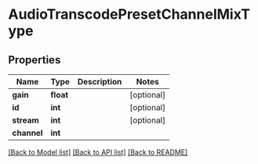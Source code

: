 # AudioTranscodePresetChannelMixType

## Properties
Name | Type | Description | Notes
------------ | ------------- | ------------- | -------------
**gain** | **float** |  | [optional] 
**id** | **int** |  | [optional] 
**stream** | **int** |  | [optional] 
**channel** | **int** |  | 

[[Back to Model list]](../README.md#documentation-for-models) [[Back to API list]](../README.md#documentation-for-api-endpoints) [[Back to README]](../README.md)



